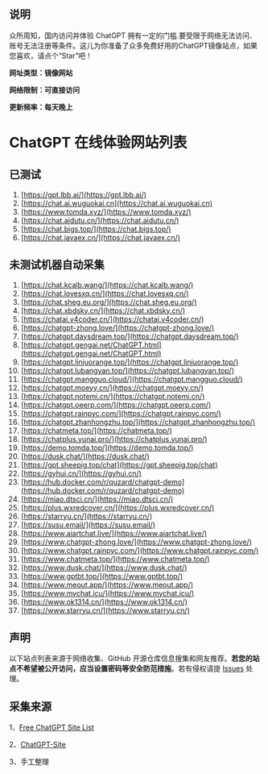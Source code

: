 ##  说明

众所周知，国内访问并体验 ChatGPT 拥有一定的门槛.要受限于网络无法访问、账号无法注册等条件。这儿为你准备了众多免费好用的ChatGPT镜像站点，如果您喜欢，请点个“Star”吧！

**网址类型：镜像网站**

**网络限制：可直接访问**

**更新频率：每天晚上**

# ChatGPT 在线体验网站列表
## 已测试
1. [https://gpt.lbb.ai/](https://gpt.lbb.ai/)
1. [https://chat.ai.wuguokai.cn](https://chat.ai.wuguokai.cn)
1. [https://www.tomda.xyz/](https://www.tomda.xyz/)
1. [https://chat.aidutu.cn/](https://chat.aidutu.cn/)
1. [https://chat.bigs.top/](https://chat.bigs.top/)
1. [https://chat.javaex.cn/](https://chat.javaex.cn/)


## 未测试机器自动采集
1. [https://chat.kcalb.wang/](https://chat.kcalb.wang/)
1. [https://chat.lovesxq.cn/](https://chat.lovesxq.cn/)
1. [https://chat.sheg.eu.org/](https://chat.sheg.eu.org/)
1. [https://chat.xbdsky.cn/](https://chat.xbdsky.cn/)
1. [https://chatai.v4coder.cn/](https://chatai.v4coder.cn/)
1. [https://chatgpt-zhong.love/](https://chatgpt-zhong.love/)
1. [https://chatgpt.daysdream.top/](https://chatgpt.daysdream.top/)
1. [https://chatgpt.gengai.net/ChatGPT.html](https://chatgpt.gengai.net/ChatGPT.html)
1. [https://chatgpt.linjuorange.top/](https://chatgpt.linjuorange.top/)
1. [https://chatgpt.lubangyan.top/](https://chatgpt.lubangyan.top/)
1. [https://chatgpt.mangguo.cloud/](https://chatgpt.mangguo.cloud/)
1. [https://chatgpt.moeyy.cn/](https://chatgpt.moeyy.cn/)
1. [https://chatgpt.notemi.cn/](https://chatgpt.notemi.cn/)
1. [https://chatgpt.oeerp.com/](https://chatgpt.oeerp.com/)
1. [https://chatgpt.rainpyc.com/](https://chatgpt.rainpyc.com/)
1. [https://chatgpt.zhanhongzhu.top/](https://chatgpt.zhanhongzhu.top/)
1. [https://chatmeta.top/](https://chatmeta.top/)
1. [https://chatplus.yunai.pro/](https://chatplus.yunai.pro/)
1. [https://demo.tomda.top/](https://demo.tomda.top/)
1. [https://dusk.chat/](https://dusk.chat/)
1. [https://gpt.sheepig.top/chat](https://gpt.sheepig.top/chat)
1. [https://gyhui.cn/](https://gyhui.cn/)
1. [https://hub.docker.com/r/quzard/chatgpt-demo](https://hub.docker.com/r/quzard/chatgpt-demo)
1. [https://miao.dtsci.cn/](https://miao.dtsci.cn/)
1. [https://plus.wxredcover.cn/](https://plus.wxredcover.cn/)
1. [https://starryu.cn/](https://starryu.cn/)
1. [https://susu.email/](https://susu.email/)
1. [https://www.aiartchat.live/](https://www.aiartchat.live/)
1. [https://www.chatgpt-zhong.love/](https://www.chatgpt-zhong.love/)
1. [https://www.chatgpt.rainpyc.com/](https://www.chatgpt.rainpyc.com/)
1. [https://www.chatmeta.top/](https://www.chatmeta.top/)
1. [https://www.dusk.chat/](https://www.dusk.chat/)
1. [https://www.gptbt.top/](https://www.gptbt.top/)
1. [https://www.meout.app/](https://www.meout.app/)
1. [https://www.mychat.icu/](https://www.mychat.icu/)
1. [https://www.ok1314.cn/](https://www.ok1314.cn/)
1. [https://www.starryu.cn/](https://www.starryu.cn/)



## 声明

以下站点列表来源于网络收集、GitHub 开源仓库信息搜集和网友推荐。**若您的站点不希望被公开访问，应当设置密码等安全防范措施**。若有侵权请提 [Issues](https://github.com/lzwme/chatgpt-sites/issues) 处理。

 
## 采集来源
1、[Free ChatGPT Site List](https://github.com/xx025/carrot#free-chatgpt-site-list)

2、[ChatGPT-Site](https://github.com/lzwme/chatgpt-sites)

3、手工整理

